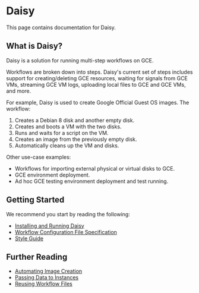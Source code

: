 # Daisy

This page contains documentation for Daisy.

## What is Daisy?
Daisy is a solution for running multi-step workflows on GCE.

Workflows are broken down into steps. Daisy's current set of steps includes
support for creating/deleting GCE resources, waiting for signals from GCE VMs,
streaming GCE VM logs, uploading local files to GCE and GCE VMs, and more.

For example, Daisy is used to create Google Official Guest OS images. The
workflow:

1. Creates a Debian 8 disk and another empty disk.
2. Creates and boots a VM with the two disks.
3. Runs and waits for a script on the VM.
4. Creates an image from the previously empty disk.
5. Automatically cleans up the VM and disks.

Other use-case examples:

* Workflows for importing external physical or virtual disks to GCE.
* GCE environment deployment.
* Ad hoc GCE testing environment deployment and test running.

## Getting Started

We recommend you start by reading the following:

- [Installing and Running Daisy](daisy-installation-usage.md)
- [Workflow Configuration File Specification](daisy-workflow-config-spec.md)
- [Style Guide](daisy-styleguide.md)

## Further Reading

- [Automating Image Creation](daisy-automating-image-creation.md)
- [Passing Data to Instances](daisy-passing-data.md)
- [Reusing Workflow Files](daisy-reusing-workflows.md)
